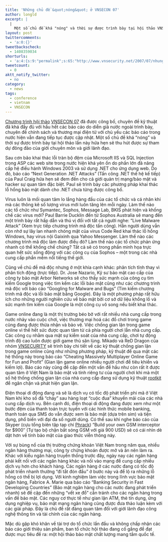 ```yaml
---
title: 'Những chủ đề &quot;nóng&quot; ở VNSECON 07'
author: longld
excerpt: |
  |
    Một số chủ đề khá "nóng" và thời sự được trình bày tại hội thảo VNSECON 07 hứa hẹn sẽ thu hút được sự tham dự đông đảo của giới chuyên môn và giới lãnh đạo.
layout: post
twittercomments:
  - 'a:0:{}'
tweetbackscheck:
  - 1408359034
shorturls:
  - 'a:4:{s:9:"permalink";s:65:"http://www.vnsecurity.net/2007/07/nhung-chu-de-nong-o-vnsecon-07/";s:7:"tinyurl";s:26:"http://tinyurl.com/ye6vlw2";s:4:"isgd";s:18:"http://is.gd/aOucg";s:5:"bitly";s:0:"";}'
tweetcount:
  - 0
aktt_notify_twitter:
  - no
category:
  - news
tags:
  - conference
  - vietnam
  - VNSECON
---
```

[Chương trình hội thảo][1] [VNSECON 07][2] đã được công bố, chuyên đề kỹ thuật đã khá đầy đủ với hầu hết các báo cáo do diễn giả nước ngoài trình bày, chuyên đề chính sách và thương mại điện tử với chủ yếu các báo cáo trong nước hiện vẫn đang tiếp tục được cập nhật. Một số chủ đề khá &#8220;nóng&#8221; và thời sự được trình bày tại hội thảo lần này hứa hẹn sẽ thu hút được sự tham dự đông đảo của giới chuyên môn và giới lãnh đạo.

Sau cơn bão khai thác lỗi tràn bộ đệm của Microsoft IIS và SQL Injection trong ASP các web site trong nước hiện khá yên ổn do phần lớn đã nâng cấp hệ điều hành Windows 2003 và sử dụng .NET cho ứng dụng web. Do đó, báo cáo &#8220;Next Generation .NET Attacks&#8221; (Tấn công .NET thế hệ kế tiếp) của Paul Craig hứa hẹn sẽ đem đến cho cả giới quản trị mạng/bảo mật và hacker sự quan tâm đặc biệt. Paul sẽ trình bày các phương pháp khai thác lỗ hổng bảo mật dành cho .NET chưa từng được công bố.

Virus luôn là mối quan tâm lo lắng hàng đầu của các tổ chức và cá nhân khi mà các thông kê số lượng virus mới luôn tăng lên mỗi ngày. Làm thế nào các tổ chức như Symantec, Sophos, Message Lab, BKIS phát hiện và khống chế các virus mới? Paul Barrie Ducklin đến từ Sophos Australia sẽ mang đến một trình bày rất hấp dẫn và thú vị đối với tất cả người nghe: &#8220;Live Malware Attack&#8221; (Xem trực tiếp chương trình mã độc tấn công). Hẳn người dùng vẫn còn nhớ sự lây lan nhanh chóng mặt của virus Code Red khai thác lỗ hổng Windows, hay virus nội Gaixinh qua Yahoo Messenger. Làm thế nào các chương trình mã độc làm được điều đó? Làm thế nào các tổ chức phản ứng nhanh có thể khống chế chúng? Tất cả sẽ có trong phần minh họa trực quan hết sức sống động với các công cụ của Sophos &#8211; một trong các nhà cung cấp phần mềm nổi tiếng thế giới.

Cũng về chủ đề mã độc nhưng ở một khía cạnh khác: phân tích tĩnh thay vì phân tích động (trực tiếp). Dr. Jose Nazario, Kỹ sư bảo mật cao cấp của công ty bảo mật Arbor Networks sẽ cho thấy sức mạnh của công cụ tìm kiếm Google trong việc tìm kếm các lỗi bảo mật cũng như các chương trình mã độc với báo cáo &#8220;Googling for Malware and Bugs&#8221; (Tìm kiếm chương trình mã độc và lỗi bảo mật bằng Google). Đây là một phương pháp rất hữu ích cho những người nghiên cứu về bảo mật bởi cơ sở dữ liệu khổng lồ và sức mạnh tìm kiếm của Google là một công cụ vô song nếu biết khai thác.

Game online đang là một thị trường béo bở với rất nhiều nhà cung cấp trong nước nhảy vào cuộc chơi, việc thương mại hoá các đồ chơi trong game cũng đang được thừa nhận và bảo vệ. Việc chống gian lận trong game online vì thế hết sức được quan tâm từ cả phía người chơi lẫn nhà cung cấp. Các công cụ nhằm qua mặt sự kiểm soát của nhà cung cấp, chơi tự động trình độ cao luôn được giới game thủ săn lùng. Mikado và ReD Dragon của nhóm [VNSECURITY][3] sẽ trình bày chi tiết về các kỹ thuật chống gian lận trong game online cũng như những phương pháp, kỹ thuật để qua mặt các hệ thống này trong báo cáo &#8220;Cheating Massively Multiplayer Online Game for Fun and Profit&#8221; (Gian lận game online nhiều người chơi để tiêu khiển và kiếm lợi). Báo cáo này cũng đề cập đến một vấn đề hầu như còn rất ít được quan tâm ở Việt Nam là bảo mật và tính riêng tư của người chơi khi mà một số hệ thống chống gian lận của nhà cung cấp đang sử dụng kỹ thuật [rootkit][4] để ngăn chặn và phát hiện gian lận.

Điện thoại di động đang và sẽ là dịch vụ có tốc độ phát triển phi mã ở Việt Nam khi kho số đã &#8220;cháy&#8221; sau hàng loạt &#8220;cuộc đua&#8221; khuyến mãi của các nhà cung cấp dịch vụ. Bên cạnh đó, điện thoại di động đang được xem như một bước đệm của thanh toán trực tuyến với các hình thức mobile banking, thanh toán qua SMS do vẫn được xem là bảo mật (dựa trên sim) và tiện dụng, phổ biến với đại đa số người dùng. Có thể sau khi nghe báo cáo của Skyper (cựu tổng biên tập tạp chí [Phrack][5]) &#8220;Build your own GSM interceptor for $900&#8243; (Tự tạo bộ chặn bắt sóng GSM với giá 900 USD) sẽ có cái nhìn dè dặt hơn về tính bảo mật của giao thức viễn thông này.

Với sự bùng nổ của thị trường chứng khoán Việt Nam trong năm qua, nhiều ngân hàng thương mại, công ty chứng khoán được mở và ăn nên làm ra. Khác với kiểu ngân hàng truyền thống trước đây, ngày nay các ngân hàng phải kết nối với các ngân hàng khác và nối vào mạng để cung cấp nhiều dịch vụ hơn cho khách hàng. Các ngân hàng ở các nước đang có tốc độ phát triển nhanh thường &#8220;đi tắt đón đầu&#8221; ở bước này và để lộ ra những lỗ hổng có thể bị lợi dụng. Với kinh nghiệm làm việc trong lĩnh vực bảo mật ngân hàng, Fabrice A. Marie qua báo cáo &#8220;Banking Security in Fast Developing Countries&#8221; (Bảo mật ngân hàng cho các nước đang phát triển nhanh) sẽ đề cập đến những &#8220;vết xe đổ&#8221; cần tránh cho các ngân hàng trong vấn đề bảo mật. Các nguy cơ thực tế như gian lận ATM, thẻ tín dụng, ứng dụng nghiệp vụ, bảo mật mạng ngân hàng cũng được đưa thảo luận kèm với các giải pháp. Đây là chủ đề rất đáng quan tâm đối với giới lãnh đạo công nghệ thông tin và tài chính của các ngân hàng.

Mặc dù gặp khó khăn về tài trợ do tổ chức lần đầu và không chấp nhận các báo cáo giới thiệu sản phẩm, ban tổ chức hội thảo đang cố gắng để đạt được mục tiêu đề ra: một hội thảo bảo mật chất lượng mang tầm quốc tế.

 [1]: http://conf.vnsecurity.net/program-vi
 [2]: http://conf.vnsecurity.net/
 [3]: ../../../
 [4]: http://en.wikipedia.org/wiki/Rootkit
 [5]: http://www.phrack.org/